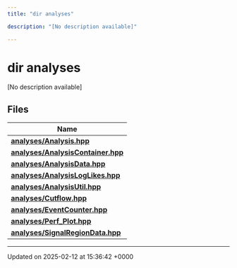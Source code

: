 ```yaml
---
title: "dir analyses"

description: "[No description available]"

---
```


# dir analyses

[No description available]

## Files

| Name           |
| -------------- |
| **[analyses/Analysis.hpp](/documentation/code/files/analysis_8hpp/#file-analyses-analysis-hpp)**  |
| **[analyses/AnalysisContainer.hpp](/documentation/code/files/analysiscontainer_8hpp/#file-analyses-analysiscontainer-hpp)**  |
| **[analyses/AnalysisData.hpp](/documentation/code/files/analysisdata_8hpp/#file-analyses-analysisdata-hpp)**  |
| **[analyses/AnalysisLogLikes.hpp](/documentation/code/files/analysisloglikes_8hpp/#file-analyses-analysisloglikes-hpp)**  |
| **[analyses/AnalysisUtil.hpp](/documentation/code/files/analysisutil_8hpp/#file-analyses-analysisutil-hpp)**  |
| **[analyses/Cutflow.hpp](/documentation/code/files/cutflow_8hpp/#file-analyses-cutflow-hpp)**  |
| **[analyses/EventCounter.hpp](/documentation/code/files/eventcounter_8hpp/#file-analyses-eventcounter-hpp)**  |
| **[analyses/Perf_Plot.hpp](/documentation/code/files/perf__plot_8hpp/#file-analyses-perf-plot-hpp)**  |
| **[analyses/SignalRegionData.hpp](/documentation/code/files/signalregiondata_8hpp/#file-analyses-signalregiondata-hpp)**  |






-------------------------------

Updated on 2025-02-12 at 15:36:42 +0000

